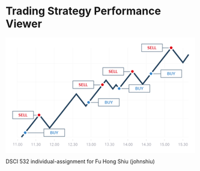 # Trading Strategy Performance Viewer

<img src="img/banner.png" align="center" alt="" />

DSCI 532 individual-assignment for Fu Hong Shiu (johnshiu)
